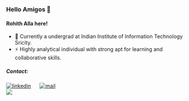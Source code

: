 <!--
**rohithalla/rohithalla** is a ✨ _special_ ✨ repository because its `README.md` (this file) appears on your GitHub profile.

Here are some ideas to get you started:

- 🔭 I’m currently working on ...
- 🌱 I’m currently learning ...
- 👯 I’m looking to collaborate on ...
- 🤔 I’m looking for help with ...
- 💬 Ask me about ...
- 📫 How to reach me: ...
- 😄 Pronouns: ...
- ⚡ Fun fact: ...
-->
### Hello Amigos 👋
#### Rohith Alla here! 
* 🌱 Currently a undergrad at Indian Institute of Information Technology Sricity.<br>
* ⚡ Highly analytical individual with strong apt for learning and collaborative skills.<br>
##### Contact:
[![linkedin](https://github.com/arpit-dwivedi/arpit-dwivedi.github.io/blob/master/assets/img/Webp.net-resizeimage.png)](https://www.linkedin.com/in/rohith-alla/)&nbsp;&nbsp;&nbsp;&nbsp;&nbsp;&nbsp;[![mail](https://github.com/arpit-dwivedi/arpit-dwivedi/blob/master/m1.png)](mailto:rohit.alla2000@gmail.com)</br>
<img align="left"  src="https://github-readme-stats.vercel.app/api?username=rohithalla&show_icons=true&hide_border=true" />
